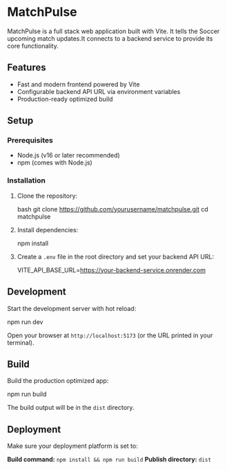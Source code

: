 # MatchPulse

MatchPulse is a full stack web application built with Vite. It tells the Soccer upcoming match updates.It connects to a backend service to provide its core functionality.

## Features

- Fast and modern frontend powered by Vite
- Configurable backend API URL via environment variables
- Production-ready optimized build

## Setup

### Prerequisites

- Node.js (v16 or later recommended)
- npm (comes with Node.js)

### Installation

1. Clone the repository:

   bash
   git clone https://github.com/yourusername/matchpulse.git
   cd matchpulse


2. Install dependencies:

  
   npm install
 

3. Create a `.env` file in the root directory and set your backend API URL:

  
   VITE_API_BASE_URL=https://your-backend-service.onrender.com
  

## Development

Start the development server with hot reload:


npm run dev


Open your browser at `http://localhost:5173` (or the URL printed in your terminal).

## Build

Build the production optimized app:


npm run build


The build output will be in the `dist` directory.

## Deployment

Make sure your deployment platform is set to:

**Build command:** `npm install && npm run build`
**Publish directory:** `dist`
